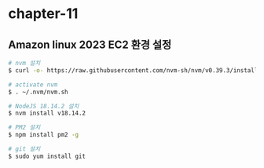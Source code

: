 # chapter-11

## Amazon linux 2023 EC2 환경 설정

```bash
# nvm 설치
$ curl -o- https://raw.githubusercontent.com/nvm-sh/nvm/v0.39.3/install.sh | bash

# activate nvm
$ . ~/.nvm/nvm.sh

# NodeJS 18.14.2 설치
$ nvm install v18.14.2

# PM2 설치
$ npm install pm2 -g

# git 설치
$ sudo yum install git
```
